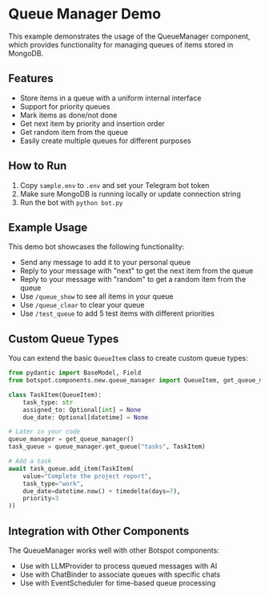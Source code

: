 # Queue Manager Demo

This example demonstrates the usage of the QueueManager component, which provides functionality for managing queues of items stored in MongoDB.

## Features

- Store items in a queue with a uniform internal interface
- Support for priority queues
- Mark items as done/not done
- Get next item by priority and insertion order
- Get random item from the queue
- Easily create multiple queues for different purposes

## How to Run

1. Copy `sample.env` to `.env` and set your Telegram bot token
2. Make sure MongoDB is running locally or update connection string
3. Run the bot with `python bot.py`

## Example Usage

This demo bot showcases the following functionality:

- Send any message to add it to your personal queue
- Reply to your message with "next" to get the next item from the queue
- Reply to your message with "random" to get a random item from the queue
- Use `/queue_show` to see all items in your queue
- Use `/queue_clear` to clear your queue
- Use `/test_queue` to add 5 test items with different priorities

## Custom Queue Types

You can extend the basic `QueueItem` class to create custom queue types:

```python
from pydantic import BaseModel, Field
from botspot.components.new.queue_manager import QueueItem, get_queue_manager

class TaskItem(QueueItem):
    task_type: str
    assigned_to: Optional[int] = None
    due_date: Optional[datetime] = None

# Later in your code
queue_manager = get_queue_manager()
task_queue = queue_manager.get_queue("tasks", TaskItem)

# Add a task
await task_queue.add_item(TaskItem(
    value="Complete the project report",
    task_type="work",
    due_date=datetime.now() + timedelta(days=7),
    priority=3
))
```

## Integration with Other Components

The QueueManager works well with other Botspot components:

- Use with LLMProvider to process queued messages with AI
- Use with ChatBinder to associate queues with specific chats
- Use with EventScheduler for time-based queue processing